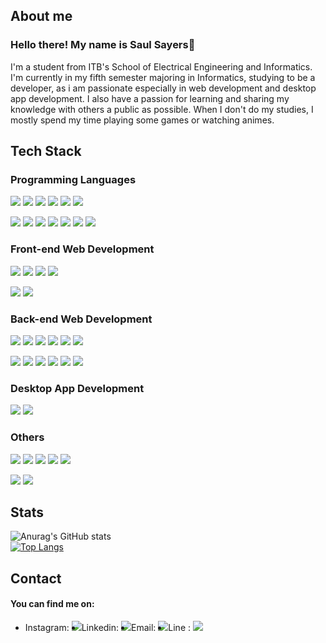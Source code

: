 <h2>About me</h2>
<h3>Hello there! My name is Saul Sayers👋</h3>

I'm a student from ITB's School of Electrical Engineering and Informatics. I'm currently in my fifth semester majoring in Informatics, studying to be a developer, as i am passionate especially in web development and desktop app development. I also have a passion for learning and sharing my knowledge with others a public as possible. When I don't do my studies, I mostly spend my time playing some games or watching animes. 

<h2>Tech Stack</h2>

### Programming Languages

<p>
<img src="https://img.shields.io/badge/-TypeScript-333333?style=flat-square&logo=typescript">
<img src="https://img.shields.io/badge/-JavaScript-333333?style=flat-square&logo=javascript">
<img src="https://img.shields.io/badge/-PHP-333333?style=flat-square&logo=PHP">
<img src="https://img.shields.io/badge/-Go-333333?style=flat-square&logo=Go">
<img src="https://img.shields.io/badge/-Java-333333?style=flat-square&logo=Java">
<img src="https://img.shields.io/badge/-Kotlin-333333?style=flat-square&logo=kotlin">
</p>
<p>
<img src="https://img.shields.io/badge/-C-333333?style=flat-square&logo=C">
<img src="https://img.shields.io/badge/-C++-333333?style=flat-square&logo=Cplusplus">
<img src="https://img.shields.io/badge/-C Sharp-333333?style=flat-square&logo=Csharp">
<img src="https://img.shields.io/badge/-Python-333333?style=flat-square&logo=Python">
<img src="https://img.shields.io/badge/-SQL-333333?style=flat-square&logo=sql">
<img src="https://img.shields.io/badge/-Haskell-333333?style=flat-square&logo=haskell"/>
<img src="https://img.shields.io/badge/-Prolog-333333?style=flat-square&logo=prolog">
</p>

### Front-end Web Development
<p>
<img src="https://img.shields.io/badge/-React-333333?style=flat-square&logo=react">
<img src="https://img.shields.io/badge/-Bootstrap5-333333?style=flat-square&logo=bootstrap">
<img src="https://img.shields.io/badge/-Tailwind-333333?style=flat-square&logo=tailwind-css">
<img src="https://img.shields.io/badge/-Figma-333333?style=flat-square&logo=figma">
</p>
<p>
<img src="https://img.shields.io/badge/-Material%20UI-333333?style=flat-square&logo=prolog">
<img src="https://img.shields.io/badge/-Cakra%20UI-333333?style=flat-square&logo=prolog">
</p>

### Back-end Web Development

<p>
<img src="https://img.shields.io/badge/-ExpressJS-333333?style=flat-square&logo=express">
<img src="https://img.shields.io/badge/-Flask-333333?style=flat-square&logo=flask">
<img src="https://img.shields.io/badge/-Django-333333?style=flat-square&logo=Django">
<img src="https://img.shields.io/badge/-Docker-333333?style=flat-square&logo=docker"/>
<img src="https://img.shields.io/badge/-Nodejs-333333?style=flat-square&logo=Node.js">
<img src="https://img.shields.io/badge/-Echo-333333?style=flat-square&logo=prolog">
</p>
<p>
<img src="https://img.shields.io/badge/-Postman-333333?style=flat-square&logo=postman">
<img src="https://img.shields.io/badge/-Netlify-333333?style=flat-square&logo=netlify">
<img src="https://img.shields.io/badge/-Heroku-333333?style=flat-square&logo=heroku">
<img src="https://img.shields.io/badge/-MySQL-333333?style=flat-square&logo=mysql">
<img src="https://img.shields.io/badge/-PostgreSQL-333333?style=flat-square&logo=postgresql">
<img src="https://img.shields.io/badge/-Firebase-333333?style=flat-square&logo=firebase">
</p>

### Desktop App Development
<p>
<img src="https://img.shields.io/badge/-JavaFX-333333?style=flat-square&logo=prolog">
<img src="https://img.shields.io/badge/-Tkinter-333333?style=flat-square&logo=prolog">
</p>

### Others
<p>

<img src="https://img.shields.io/badge/-Git-333333?style=flat-square&logo=git">
<img src="https://img.shields.io/badge/-Gitlab-333333?style=flat-square&logo=gitlab">
<img src="https://img.shields.io/badge/-Github-333333?style=flat-square&logo=github">
<img src="https://img.shields.io/badge/-Open%20CV-333333?style=flat-square&logo=opencv">
<img src="https://img.shields.io/badge/-WSL-333333?style=flat-square&logo=wsl">
</p>
<p>
<img src="https://img.shields.io/badge/-Numpy-333333?style=flat-square&logo=prolog">
<img src="https://img.shields.io/badge/-Pandas-333333?style=flat-square&logo=prolog">
</p>

<h2>Stats</h2>

![Anurag's GitHub stats](https://github-readme-stats.vercel.app/api?username=saulsayerz&show_icons=true&theme=radical)   
[![Top Langs](https://github-readme-stats.vercel.app/api/top-langs/?username=saulsayerz&hide=jupyternotebook&theme=vision-friendly-dark)](https://github.com/anuraghazra/github-readme-stats)

<h2>Contact</h2>
<h4>You can find me on: </h4>

<ul style="display:flex;flex-direction:row;">
<li>Instagram: <a href="https://www.instagram.com/saulsayers/?hl=en"><img src="https://img.shields.io/badge/-@saulsayers-333333?style=flat-square&logo=instagram&logoColor=white/"></a></li>
<li>Linkedin: <a href="https://www.linkedin.com/in/saulsayers/?originalSubdomain=id"><img src="https://img.shields.io/badge/-saulsayers-blue?style=flat-square&logo=Linkedin&logoColor=white/"></a></li>
<li>Email: <a href="mailto: saulsayers@gmail.com"><img src="https://img.shields.io/badge/-saulsayers@gmail.com-f6f6f6?style=flat-square&logo=Gmail&logoColor=white/"></a></li>
<li>Line : <img src="https://img.shields.io/badge/saulsayerz-00C300?style=for-the-badge&logo=line&logoColor=white" height:"20"</li>
</ul>
